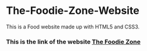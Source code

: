 # The-Foodie-Zone-Website
This is a Food website made up with HTML5 and CSS3.
<h3>This is the link of the website <a href="">The Foodie Zone</a></h3>
